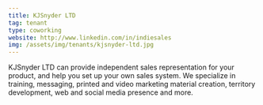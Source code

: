 ```yaml
---
title: KJSnyder LTD
tag: tenant
type: coworking
website: http://www.linkedin.com/in/indiesales
img: /assets/img/tenants/kjsnyder-ltd.jpg
---
```

KJSnyder LTD can provide independent sales representation for your product, and help you set up your own sales system. We specialize in training, messaging, printed and video marketing material creation, territory development, web and social media presence and more.
